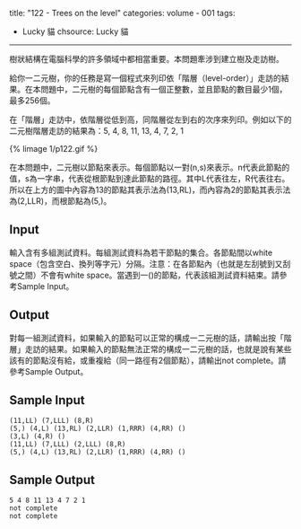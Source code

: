 title: "122 - Trees on the level"
categories: volume - 001
tags:
- Lucky 貓
chsource: Lucky 貓
---

樹狀結構在電腦科學的許多領域中都相當重要。本問題牽涉到建立樹及走訪樹。

給你一二元樹，你的任務是寫一個程式來列印依「階層（level-order）」走訪的結果。在本問題中，二元樹的每個節點含有一個正整數，並且節點的數目最少1個，最多256個。

在「階層」走訪中，依階層從低到高，同階層從左到右的次序來列印。例如以下的二元樹階層走訪的結果為：5, 4, 8, 11, 13, 4, 7, 2, 1

{% limage 1/p122.gif %}

在本問題中，二元樹以節點來表示。每個節點以一對(n,s)來表示。n代表此節點的值，s為一字串，代表從根節點到達此節點的路徑。其中L代表往左，R代表往右。所以在上方的圖中內容為13的節點其表示法為(13,RL)，而內容為2的節點其表示法為(2,LLR)，而根節點為(5,)。

## Input ##

輸入含有多組測試資料。每組測試資料為若干節點的集合。各節點間以white space（包含空白、換列等字元）分隔。注意：在各節點內（也就是左刮號到又刮號之間）不會有white space。當遇到一()的節點，代表該組測試資料結束。請參考Sample Input。

## Output ##

對每一組測試資料，如果輸入的節點可以正常的構成一二元樹的話，請輸出按「階層」走訪的結果。如果輸入的節點無法正常的構成一二元樹的話，也就是說有某些該有的節點沒有給，或重複給（同一路徑有2個節點），請輸出not complete。請參考Sample Output。

## Sample Input ##

	(11,LL) (7,LLL) (8,R)
	(5,) (4,L) (13,RL) (2,LLR) (1,RRR) (4,RR) ()
	(3,L) (4,R) ()
	(11,LL) (7,LLL) (2,LLL) (8,R)
	(5,) (4,L) (13,RL) (2,LLR) (1,RRR) (4,RR) ()

## Sample Output ##

	5 4 8 11 13 4 7 2 1
	not complete
	not complete
